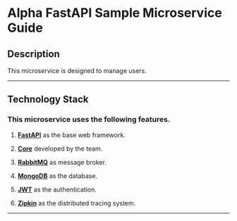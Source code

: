 # Alpha FastAPI Sample Microservice Guide

## Description
This microservice is designed to manage users.
***
## Technology Stack

### This microservice uses the following features.

1. **[FastAPI](https://fastapi.tiangolo.com/)** as the base web framework.

2. **[Core](https://github.com/miladvayani/alpha-fastapi/tree/development/UserMS/core)** developed by the team.

3. **[RabbitMQ](https://www.rabbitmq.com/)** as message broker.
 
4. **[MongoDB](https://www.mongodb.com/)** as the database.

4. **[JWT](https://jwt.io/)** as the authentication.

4. **[Zipkin](https://zipkin.io/)** as the distributed tracing system.
***
